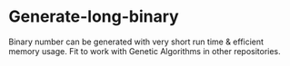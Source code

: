 # Generate-long-binary
Binary number can be generated with very short run time &amp; efficient memory usage.
Fit to work with Genetic Algorithms in other repositories.
